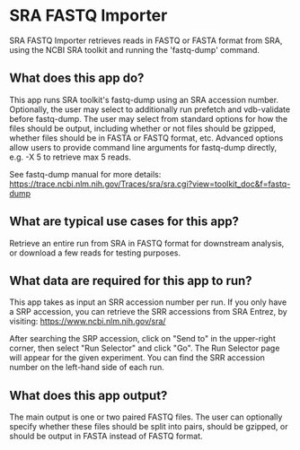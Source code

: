 # SRA FASTQ Importer
SRA FASTQ Importer retrieves reads in FASTQ or FASTA format from SRA, using the NCBI SRA toolkit and running the 'fastq-dump' command.

## What does this app do?
This app runs SRA toolkit's fastq-dump using an SRA accession number. Optionally, the user may select to additionally run prefetch and vdb-validate before fastq-dump.
The user may select from standard options for how the files should be output, including whether or not files should be gzipped, whether files should be in FASTA or FASTQ format, etc. Advanced options allow users to provide command line arguments for fastq-dump directly, e.g. -X 5 to retrieve max 5 reads.

See fastq-dump manual for more details:
https://trace.ncbi.nlm.nih.gov/Traces/sra/sra.cgi?view=toolkit_doc&f=fastq-dump

## What are typical use cases for this app?
Retrieve an entire run from SRA in FASTQ format for downstream analysis, or download a few reads for testing purposes.

## What data are required for this app to run?
This app takes as input an SRR accession number per run.
If you only have a SRP accession, you can retrieve the SRR accessions from SRA Entrez, by visiting:
https://www.ncbi.nlm.nih.gov/sra/

After searching the SRP accession, click on "Send to" in the upper-right corner, then select "Run Selector" and click "Go".
The Run Selector page will appear for the given experiment. You can find the SRR accession number on the left-hand side of each run.

## What does this app output?
The main output is one or two paired FASTQ files. The user can optionally specify whether these files should be split into pairs, should be gzipped, or should be output in FASTA instead of FASTQ format.

<!--
For more info, see https://wiki.dnanexus.com/Developer-Portal.
-->
